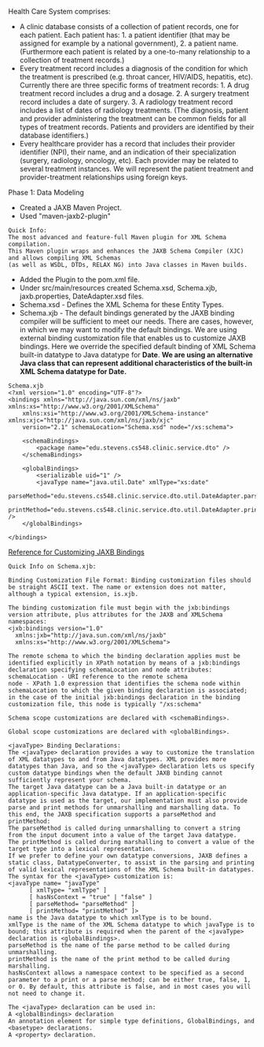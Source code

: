 Health Care System comprises:
* A clinic database consists of a collection of patient records, one for each patient. Each patient has: 1. a patient identifier (that may be assigned for example by a national government), 2. a patient name. (Furthermore each patient is related by a one-to-many relationship to a collection of treatment records.)
* Every treatment record includes a diagnosis of the condition for which the treatment is prescribed (e.g. throat cancer, HIV/AIDS, hepatitis, etc). 
Currently there are three specific forms of treatment records: 1. A drug treatment record includes a drug and a dosage. 2. A surgery treatment record includes a date of surgery. 3. A radiology treatment record includes a list of dates of radiology treatments. (The diagnosis, patient and provider administering the treatment can be common fields for all types of treatment records. Patients and providers are identified by their database identifiers.)
* Every healthcare provider has a record that includes their provider identifier (NPI), their name, and an indication of their specialization (surgery, radiology, oncology, etc). Each provider may be related to several treatment instances. We will represent the patient treatment and provider-treatment relationships using foreign keys.



Phase 1: Data Modeling 
* Created a JAXB Maven Project. 
* Used "maven-jaxb2-plugin" 
```
Quick Info:
The most advanced and feature-full Maven plugin for XML Schema compilation. 
This Maven plugin wraps and enhances the JAXB Schema Compiler (XJC) and allows compiling XML Schemas 
(as well as WSDL, DTDs, RELAX NG) into Java classes in Maven builds.
```
* Added the Plugin to the pom.xml file.
* Under src/main/resources created Schema.xsd, Schema.xjb, jaxb.properties, DateAdapter.xsd files.
* Schema.xsd - Defines the XML Schema for these Entity Types. 
* Schema.xjb - The default bindings generated by the JAXB binding compiler will be sufficient to meet our needs. There are cases, however, in which we may want to modify the default bindings. We are using external binding customization file that enables us to customize JAXB bindings. Here we override the specified default binding of XML Schema built-in datatype to Java datatype for **Date**.  **We are using an alternative Java class that can represent additional characteristics of the built-in XML Schema datatype for Date.**

```
Schema.xjb
<?xml version="1.0" encoding="UTF-8"?>
<bindings xmlns="http://java.sun.com/xml/ns/jaxb" xmlns:xs="http://www.w3.org/2001/XMLSchema"
	xmlns:xsi="http://www.w3.org/2001/XMLSchema-instance" xmlns:xjc="http://java.sun.com/xml/ns/jaxb/xjc"
	version="2.1" schemaLocation="Schema.xsd" node="/xs:schema">

	<schemaBindings>
		<package name="edu.stevens.cs548.clinic.service.dto" />
	</schemaBindings>

	<globalBindings>
	    <serializable uid="1" />
		<javaType name="java.util.Date" xmlType="xs:date"
			parseMethod="edu.stevens.cs548.clinic.service.dto.util.DateAdapter.parseDate"
			printMethod="edu.stevens.cs548.clinic.service.dto.util.DateAdapter.printDate" />
	</globalBindings>

</bindings>
```
[Reference for Customizing JAXB Bindings](https://docs.oracle.com/cd/E17802_01/webservices/webservices/docs/1.6/tutorial/doc/JAXBUsing4.html#wp148613)
```
Quick Info on Schema.xjb:

Binding Customization File Format: Binding customization files should be straight ASCII text. The name or extension does not matter, although a typical extension, is.xjb.

The binding customization file must begin with the jxb:bindings version attribute, plus attributes for the JAXB and XMLSchema namespaces:
<jxb:bindings version="1.0"
  xmlns:jxb="http://java.sun.com/xml/ns/jaxb"
  xmlns:xs="http://www.w3.org/2001/XMLSchema">

The remote schema to which the binding declaration applies must be identified explicitly in XPath notation by means of a jxb:bindings declaration specifying schemaLocation and node attributes:
schemaLocation - URI reference to the remote schema
node - XPath 1.0 expression that identifies the schema node within schemaLocation to which the given binding declaration is associated; in the case of the initial jxb:bindings declaration in the binding customization file, this node is typically "/xs:schema"

Schema scope customizations are declared with <schemaBindings>. 

Global scope customizations are declared with <globalBindings>. 

<javaType> Binding Declarations:
The <javaType> declaration provides a way to customize the translation of XML datatypes to and from Java datatypes. XML provides more datatypes than Java, and so the <javaType> declaration lets us specify custom datatype bindings when the default JAXB binding cannot sufficiently represent your schema.
The target Java datatype can be a Java built-in datatype or an application-specific Java datatype. If an application-specific datatype is used as the target, our implementation must also provide parse and print methods for unmarshalling and marshalling data. To this end, the JAXB specification supports a parseMethod and printMethod:
The parseMethod is called during unmarshalling to convert a string from the input document into a value of the target Java datatype.
The printMethod is called during marshalling to convert a value of the target type into a lexical representation.
If we prefer to define your own datatype conversions, JAXB defines a static class, DatatypeConverter, to assist in the parsing and printing of valid lexical representations of the XML Schema built-in datatypes.
The syntax for the <javaType> customization is:
<javaType name= "javaType"
      [ xmlType= "xmlType" ]
      [ hasNsContext = "true" | "false" ]
      [ parseMethod= "parseMethod" ]
      [ printMethod= "printMethod" ]> 
name is the Java datatype to which xmlType is to be bound.
xmlType is the name of the XML Schema datatype to which javaType is to bound; this attribute is required when the parent of the <javaType> declaration is <globalBindings>.
parseMethod is the name of the parse method to be called during unmarshalling.
printMethod is the name of the print method to be called during marshalling.
hasNsContext allows a namespace context to be specified as a second parameter to a print or a parse method; can be either true, false, 1, or 0. By default, this attribute is false, and in most cases you will not need to change it.

The <javaType> declaration can be used in:
A <globalBindings> declaration
An annotation element for simple type definitions, GlobalBindings, and <basetype> declarations.
A <property> declaration.

```

